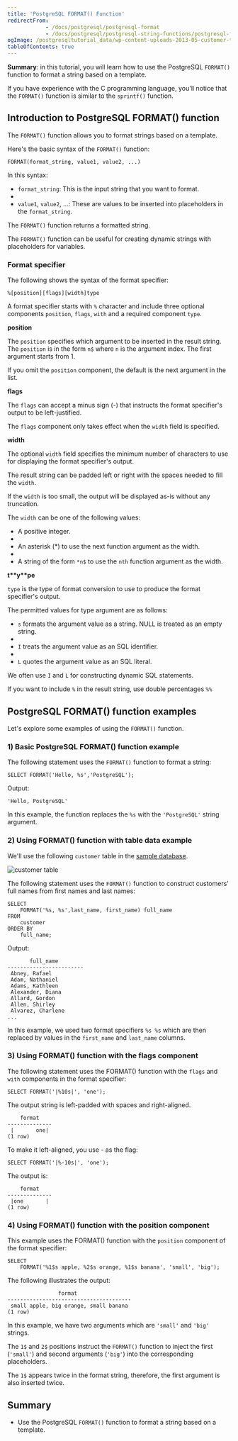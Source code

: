 ```yaml
---
title: 'PostgreSQL FORMAT() Function'
redirectFrom:
            - /docs/postgresql/postgresql-format 
            - /docs/postgresql/postgresql-string-functions/postgresql-format/
ogImage: /postgresqltutorial_data/wp-content-uploads-2013-05-customer-table.png
tableOfContents: true
---
```



**Summary**: in this tutorial, you will learn how to use the PostgreSQL `FORMAT()` function to format a string based on a template.

If you have experience with the C programming language, you'll notice that the `FORMAT()` function is similar to the `sprintf()` function.

## Introduction to PostgreSQL FORMAT() function

The `FORMAT()` function allows you to format strings based on a template.

Here's the basic syntax of the `FORMAT()` function:

```
FORMAT(format_string, value1, value2, ...)
```

In this syntax:

- `format_string`: This is the input string that you want to format.
-
- `value1`, `value2`, ...: These are values to be inserted into placeholders in the `format_string`.

The `FORMAT()` function returns a formatted string.

The `FORMAT()` function can be useful for creating dynamic strings with placeholders for variables.

### Format specifier

The following shows the syntax of the format specifier:

```
%[position][flags][width]type
```

A format specifier starts with `%` character and include three optional components `position`, `flags`, `with` and a required component `type`.

**position**

The `position` specifies which argument to be inserted in the result string. The `position` is in the form `n$` where `n` is the argument index. The first argument starts from 1.

If you omit the `position` component, the default is the next argument in the list.

**flags**

The `flags` can accept a minus sign (-) that instructs the format specifier's output to be left-justified.

The `flags` component only takes effect when the `width` field is specified.

**width**

The optional `width` field specifies the minimum number of characters to use for displaying the format specifier's output.

The result string can be padded left or right with the spaces needed to fill the `width`.

If the `width` is too small, the output will be displayed as-is without any truncation.

The `width` can be one of the following values:

- A positive integer.
-
- An asterisk (\*) to use the next function argument as the width.
-
- A string of the form `*n$` to use the `nth` function argument as the width.

**t\*\***y\***\*pe**

`type` is the type of format conversion to use to produce the format specifier's output.

The permitted values for type argument are as follows:

- `s` formats the argument value as a string. NULL is treated as an empty string.
-
- `I` treats the argument value as an SQL identifier.
-
- `L` quotes the argument value as an SQL literal.

We often use `I` and `L` for constructing dynamic SQL statements.

If you want to include `%` in the result string, use double percentages `%%`

## PostgreSQL FORMAT() function examples

Let's explore some examples of using the `FORMAT()` function.

### 1) Basic PostgreSQL FORMAT() function example

The following statement uses the `FORMAT()` function to format a string:

```
SELECT FORMAT('Hello, %s','PostgreSQL');
```

Output:

```
'Hello, PostgreSQL'
```

In this example, the function replaces the `%s` with the `'PostgreSQL'` string argument.

### 2) Using FORMAT() function with table data example

We'll use the following `customer` table in the [sample database](/docs/postgresql/postgresql-getting-started/postgresql-sample-database).

![customer table](/postgresqltutorial_data/wp-content-uploads-2013-05-customer-table.png)

The following statement uses the `FORMAT()` function to construct customers' full names from first names and last names:

```
SELECT
    FORMAT('%s, %s',last_name, first_name) full_name
FROM
    customer
ORDER BY
    full_name;
```

Output:

```
       full_name
------------------------
 Abney, Rafael
 Adam, Nathaniel
 Adams, Kathleen
 Alexander, Diana
 Allard, Gordon
 Allen, Shirley
 Alvarez, Charlene
...
```

In this example, we used two format specifiers `%s %s` which are then replaced by values in the `first_name` and `last_name` columns.

### 3) Using FORMAT() function with the flags component

The following statement uses the FORMAT() function with the `flags` and `with` components in the format specifier:

```
SELECT FORMAT('|%10s|', 'one');
```

The output string is left-padded with spaces and right-aligned.

```
    format
--------------
 |       one|
(1 row)
```

To make it left-aligned, you use - as the flag:

```
SELECT FORMAT('|%-10s|', 'one');
```

The output is:

```
    format
--------------
 |one       |
(1 row)
```

### 4) Using FORMAT() function with the position component

This example uses the FORMAT() function with the `position` component of the format specifier:

```
SELECT
    FORMAT('%1$s apple, %2$s orange, %1$s banana', 'small', 'big');
```

The following illustrates the output:

```
                format
---------------------------------------
 small apple, big orange, small banana
(1 row)
```

In this example, we have two arguments which are `'small'` and `'big'` strings.

The `1$` and `2$` positions instruct the `FORMAT()` function to inject the first (`'small'`) and second arguments (`'big'`) into the corresponding placeholders.

The `1$` appears twice in the format string, therefore, the first argument is also inserted twice.

## Summary

- Use the PostgreSQL `FORMAT()` function to format a string based on a template.
